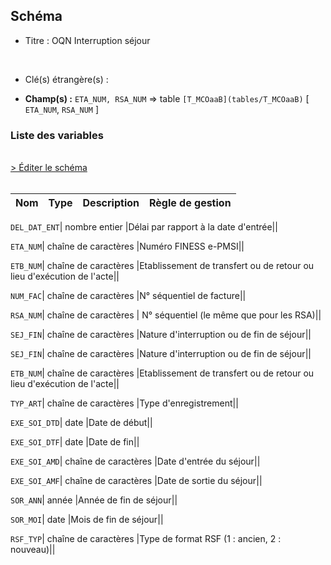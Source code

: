 ## Schéma


- Titre : OQN Interruption séjour
<br />



- Clé(s) étrangère(s) : <br />

- **Champ(s) :** `ETA_NUM, RSA_NUM`
  => table `[T_MCOaaB](tables/T_MCOaaB)` [ `ETA_NUM`, `RSA_NUM` ]<br />

 
### Liste des variables
<br />
<div>
    <a href="https://gitlab.com/healthdatahub/applications-du-hdh/schema-snds/-/tree/master/schemas/T_MCOaaFI/T_MCOaaFI.json"
       target="_blank" rel="noopener noreferrer">> Éditer le schéma</a>
</div>
<br />

Nom | Type | Description | Règle de gestion
-|-|-|-



`DEL_DAT_ENT`| nombre entier |Délai par rapport à la date d'entrée||

`ETA_NUM`| chaîne de caractères |Numéro FINESS e-PMSI||

`ETB_NUM`| chaîne de caractères |Etablissement de transfert ou de retour ou lieu d'exécution de l'acte||

`NUM_FAC`| chaîne de caractères |N° séquentiel de facture||

`RSA_NUM`| chaîne de caractères | N° séquentiel (le même que pour les RSA)||

`SEJ_FIN`| chaîne de caractères |Nature d'interruption ou de fin de séjour||

`SEJ_FIN`| chaîne de caractères |Nature d'interruption ou de fin de séjour||

`ETB_NUM`| chaîne de caractères |Etablissement de transfert ou de retour ou lieu d'exécution de l'acte||

`TYP_ART`| chaîne de caractères |Type d'enregistrement||

`EXE_SOI_DTD`| date |Date de début||

`EXE_SOI_DTF`| date |Date de fin||

`EXE_SOI_AMD`| chaîne de caractères |Date d'entrée du séjour||

`EXE_SOI_AMF`| chaîne de caractères |Date de sortie du séjour||

`SOR_ANN`| année |Année de fin de séjour||

`SOR_MOI`| date |Mois de fin de séjour||

`RSF_TYP`| chaîne de caractères |Type de format RSF (1 : ancien, 2 : nouveau)||
